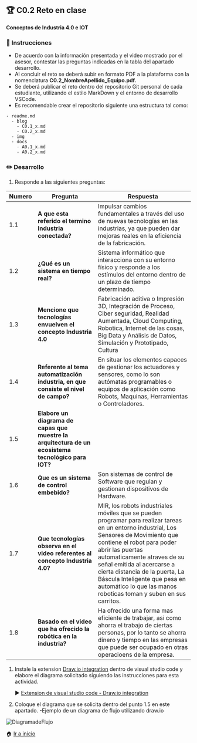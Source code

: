 ## :trophy: C0.2 Reto en clase

**Conceptos de Industria 4.0 e IOT**

### :blue_book: Instrucciones

- De acuerdo con la información presentada y el video mostrado por el asesor, contestar las preguntas indicadas en la tabla del apartado desarrollo.
- Al concluir el reto se deberá subir en formato PDF a la plataforma con la nomenclatura **C0.2_NombreApellido_Equipo.pdf.**
- Se deberá publicar el reto dentro del repositorio Git personal de cada estudiante, utilizando el estilo MarkDown y el entorno de desarrollo VSCode.
- Es recomendable crear el repositorio siguiente una estructura tal como:
```
- readme.md
  - blog
    - C0.1_x.md
    - C0.2_x.md
  - img
  - docs
    - A0.1_x.md
    - A0.2_x.md
```
  
### :pencil2: Desarrollo

1. Responde a las siguientes preguntas:

| Numero | Pregunta                                            | Respuesta  |
| ------ | --------------------------------------------------- | ---------  |
| 1.1      | **A que esta referido el termino Industria conectada?** |      Impulsar cambios fundamentales a través del uso de nuevas tecnologías en las industrias, ya que pueden dar mejoras reales en la eficiencia de la fabricación.      |
| 1.2      | **¿Qué es un sistema en tiempo real?**                  |      Sistema informático que interacciona con su entorno físico y responde a los estímulos del entorno dentro de un plazo de tiempo determinado.      |
| 1.3      | **Mencione que tecnologías envuelven el concepto Industria 4.0**    |      Fabricación aditiva o Impresión 3D, Integración de Proceso, Ciber seguridad, Realidad Aumentada, Cloud Computing, Robotica, Internet de las cosas, Big Data y Análisis de Datos, Simulación y Prototipado, Cultura      |
| 1.4      | **Referente al tema automatización industria, en que consiste el nivel de campo?**                      |      En situar los elementos capaces de gestionar los actuadores y sensores, como lo son autómatas programables o equipos de aplicación como Robots, Maquinas, Herramientas o Controladores.      |
| 1.5      | **Elabore un diagrama de capas que muestre la arquitectura de un ecosistema tecnológico para IOT?**                       |            |
| 1.6      | **Que es un sistema de control embebido?**         |     Son sistemas de control de Software que regulan y gestionan dispositivos de Hardware.       |
| 1.7      | **Que tecnologías observa en el video referentes al concepto Industria 4.0?**         |     MIR, los robots industriales móviles que se pueden programar para realizar tareas en un entorno industrial, Los Sensores de Movimiento que contiene el robot para poder abrir las puertas automaticamente atraves de su señal emitida al acercarse a cierta distancia de la puerta, La Báscula Inteligente que pesa en automático lo que las manos roboticas toman y suben en sus carritos.     |
| 1.8      | **Basado en el video que ha ofrecido la robótica en la industria?**        |       Ha ofrecido una forma mas eficiente de trabajar, asi como ahorra el trabajo de ciertas personas, por lo tanto se ahorra dinero y tiempo en las empresas que puede ser ocupado en otras operacioens de la empresa.     |

1. Instale la extension [Draw.io integration](https://marketplace.visualstudio.com/items?itemName=hediet.vscode-drawio) dentro de visual studio code y elabore el diagrama solicitado siguiendo las instrucciones para esta actividad.

    :arrow_forward: [Extension de visual studio code - Draw.io integration](https://www.youtube.com/watch?v=Y47ZlxoDWNI)

2. Coloque el diagrama que se solicita dentro del punto 1.5 en este apartado.
   -Ejemplo de un diagrama de flujo utilizando draw.io

![DiagramadeFlujo](../diagrams/Flujo.drawio.png)

:house: [Ir a inicio](../docs/D0.1_FundamentosElectronicaBasica.md)